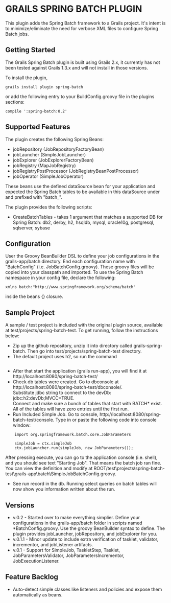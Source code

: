 # GRAILS SPRING BATCH PLUGIN

This plugin adds the Spring Batch framework to a Grails project. It's intent is to minimize/eliminate the need for verbose XML files to configure Spring Batch jobs. 

## Getting Started

The Grails Spring Batch plugin is built using Grails 2.x, it currently has not been tested against Grails 1.3.x and will not install in those versions.

To install the plugin,
<pre><code>grails install plugin spring-batch</code></pre>

or add the following entry to your BuildConfig.groovy file in the plugins sections:
<pre><code>compile ':spring-batch:0.2'</code></pre>

## Supported Features

The plugin creates the following Spring Beans:
* jobRepository (JobRepositoryFactoryBean)
* jobLauncher (SimpleJobLauncher)
* jobExplorer (JobExplorerFactoryBean)
* jobRegistry (MapJobRegistry)
* jobRegistryPostProcessor (JobRegistryBeanPostProcessor)
* jobOperator (SimpleJobOperator)

These beans use the defined dataSource bean for your application and expected the Spring Batch tables to be available in this dataSource under and prefixed with "batch_".

The plugin provides the following scripts:
* CreateBatchTables - takes 1 argument that matches a supported DB for Spring Batch: db2, derby, h2, hsqldb, mysql, oracle10g, postgresql, sqlserver, sybase


## Configuration

User the Groovy BeanBuilder DSL to define your job configurations in the grails-app/batch directory. End each configuration name with "BatchConfig" (i.e. JobBatchConfig.groovy). These groovy files will be copied into your classpath and imported. To use the Spring Batch namespace in your config file, declare the following:
<pre><code>xmlns batch:"http://www.springframework.org/schema/batch"</code></pre>
inside the beans {} closure.


## Sample Project

A sample / test project is included with the original plugin source, available at test/projects/spring-batch-test.  To get running, follow the instructions below:  

* Zip up the github repository, unzip it into directory called grails-spring-batch.  Then go into test/projects/spring-batch-test directory.  
* The default project uses h2, so run the command 
```    grails create-batch-tables h2
```

* After that start the application (grails run-app), you will find it at http://localhost:8080/spring-batch-test/
* Check db tables were created.  Go to dbconsole at http://localhost:8080/spring-batch-test/dbconsole/.  
   Substitute jdbc string to connect to the devDb: jdbc:h2:devDb;MVCC=TRUE.  
   Connect and make sure a bunch of tables that start with BATCH* exist.   All of the tables will have zero entries until the first run. 
* Run Included Simple Job.  Go to console, http://localhost:8080/spring-batch-test/console.  Type in or paste the following code into console window:  

```
    import org.springframework.batch.core.JobParameters

    simpleJob = ctx.simpleJob
    ctx.jobLauncher.run(simpleJob, new JobParameters());
```

After pressing execute, you can go to the application console (i.e. shell), and you should see text "Starting Job".  That means the batch job ran fine.  You can view the definition and modify at ROOT/test\projects\spring-batch-test\grails-app\batch\SimpleJobBatchConfig.groovy.

* See run record in the db.   Running select queries on batch tables will now show you information written about the run. 


## Versions

+ v.0.2 - Started over to make everything simplier. Define your configurations in the grails-app/batch folder in scripts named *BatchConfig.groovy. Use the groovy BeanBuilder syntax to define. The plugin provides jobLauncher, jobRepository, and jobExplorer for you.
+ v.0.1.1 - Minor update to include extra verification of tasklet, validator, incrementor, and jobListener artifacts.
+ v.0.1 - Support for SimpleJob, TaskletStep, Tasklet, JobParametersValidator, JobParametersIncrementor, JobExecutionListener.

## Feature Backlog

+ Auto-detect simple classes like listeners and policies and expose them automatically as beans.

